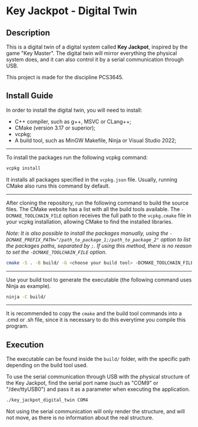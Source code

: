 # Key Jackpot - Digital Twin

## Description

This is a digital twin of a digital system called **Key Jackpot**, inspired by the game "Key Master".
The digital twin will mirror everything the physical system does, and it can also control it by a serial communication through USB.

This project is made for the discipline PCS3645.

## Install Guide

In order to install the digital twin, you will need to install:

- C++ compiler, such as g++, MSVC or CLang++;
- CMake (version 3.17 or superior);
- vcpkg;
- A build tool, such as MinGW Makefile, Ninja or Visual Studio 2022;

---

To install the packages run the following vcpkg command:

```bash
vcpkg install
```

It installs all packages specified in the `vcpkg.json` file. Usually, running CMake also runs this command by default.

---

After cloning the repository, run the following command to build the source files.
The CMake website has a list with all the build tools available.
The `-DCMAKE_TOOLCHAIN_FILE` option receives the full path to the `vcpkg.cmake` file in your vcpkg installation, allowing CMake to find the installed libraries.

*Note: It is also possible to install the packages manually, using the `-DCMAKE_PREFIX_PATH="/path_to_package_1;/path_to_package_2"` option to list the packages paths, separated by `;`. If using this method, there is no reason to set the `-DCMAKE_TOOLCHAIN_FILE` option.*

```bash
cmake -S . -B build/ -G <choose your build tool> -DCMAKE_TOOLCHAIN_FILE="/your_path_to_vcpkg_installation_folder/scripts/buildsystems/vcpkg.cmake"
```

---

Use your build tool to generate the executable (the following command uses Ninja as example).

```bash
ninja -C build/
```

---

It is recommended to copy the `cmake` and the build tool commands into a .cmd or .sh file, since it is necessary to do this everytime you compile this program.

## Execution

The executable can be found inside the `build/` folder, with the specific path depending on the build tool used.

To use the serial communication through USB with the physical structure of the Key Jackpot, find the serial port name (such as "COM9" or "/dev/ttyUSB0") and pass it as a parameter when executing the application.

```bash
./key_jackpot_digital_twin COM4
```

Not using the serial communication will only render the structure, and will not move, as there is no information about the real structure.
